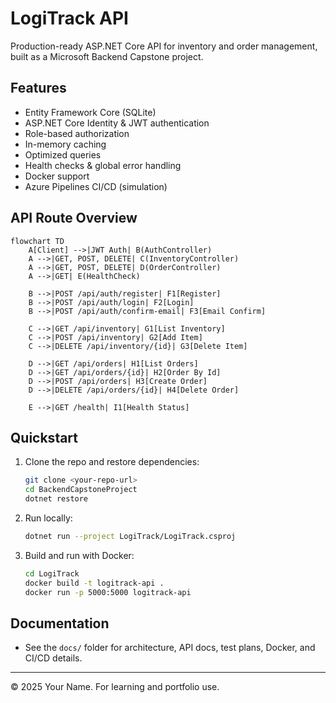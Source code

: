 # LogiTrack API

Production-ready ASP.NET Core API for inventory and order management, built as a Microsoft Backend Capstone project.

## Features
- Entity Framework Core (SQLite)
- ASP.NET Core Identity & JWT authentication
- Role-based authorization
- In-memory caching
- Optimized queries
- Health checks & global error handling
- Docker support
- Azure Pipelines CI/CD (simulation)

## API Route Overview

```mermaid
flowchart TD
    A[Client] -->|JWT Auth| B(AuthController)
    A -->|GET, POST, DELETE| C(InventoryController)
    A -->|GET, POST, DELETE| D(OrderController)
    A -->|GET| E(HealthCheck)

    B -->|POST /api/auth/register| F1[Register]
    B -->|POST /api/auth/login| F2[Login]
    B -->|POST /api/auth/confirm-email| F3[Email Confirm]

    C -->|GET /api/inventory| G1[List Inventory]
    C -->|POST /api/inventory| G2[Add Item]
    C -->|DELETE /api/inventory/{id}| G3[Delete Item]

    D -->|GET /api/orders| H1[List Orders]
    D -->|GET /api/orders/{id}| H2[Order By Id]
    D -->|POST /api/orders| H3[Create Order]
    D -->|DELETE /api/orders/{id}| H4[Delete Order]

    E -->|GET /health| I1[Health Status]
```

## Quickstart

1. Clone the repo and restore dependencies:
   ```sh
   git clone <your-repo-url>
   cd BackendCapstoneProject
   dotnet restore
   ```
2. Run locally:
   ```sh
   dotnet run --project LogiTrack/LogiTrack.csproj
   ```
3. Build and run with Docker:
   ```sh
   cd LogiTrack
   docker build -t logitrack-api .
   docker run -p 5000:5000 logitrack-api
   ```

## Documentation
- See the `docs/` folder for architecture, API docs, test plans, Docker, and CI/CD details.

---

© 2025 Your Name. For learning and portfolio use.

